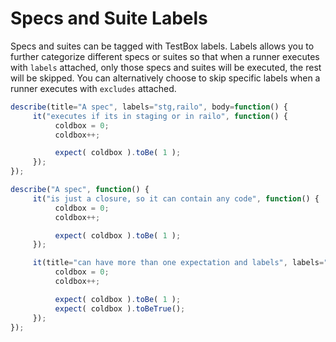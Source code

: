 # Specs and Suite Labels

Specs and suites can be tagged with TestBox labels. Labels allows you to further categorize different specs or suites so that when a runner executes with `labels` attached, only those specs and suites will be executed, the rest will be skipped. You can alternatively choose to skip specific labels when a runner executes with `excludes` attached.

```javascript
describe(title="A spec", labels="stg,railo", body=function() {
     it("executes if its in staging or in railo", function() {
          coldbox = 0;
          coldbox++;

          expect( coldbox ).toBe( 1 );
     });
});

describe("A spec", function() {
     it("is just a closure, so it can contain any code", function() {
          coldbox = 0;
          coldbox++;

          expect( coldbox ).toBe( 1 );
     });

     it(title="can have more than one expectation and labels", labels="dev,stg,qa,shopping", body=function() {
          coldbox = 0;
          coldbox++;

          expect( coldbox ).toBe( 1 );
          expect( coldbox ).toBeTrue();
     });
});
```

